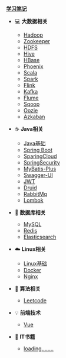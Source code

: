 [**学习笔记**](README.md)

- :computer: **大数据相关** 
  - [Hadoop](./大数据相关技术栈/01-Hadoop/README.md)
  - [Zookeeper]()
  - [HDFS](./大数据相关技术栈/03-HDFS/README.md)
  - [Hive]()
  - [HBase]()
  - [Phoenix]()
  - [Scala]()
  - [Spark]()
  - [Flink]()
  - [Kafka]()
  - [Flume]()
  - [Sqoop]()
  - [Oozie]()
  - [Azkaban]()


- :coffee: **Java相关** 

  - [Java基础]()
  - [Spring Boot]()
  - [SparingCloud]()
  - [SpringSecurity]()
  - [MyBatis-Plus]()
  - [Swagger-UI]()
  - [JWT]()
  - [Druid]()
  - [RabbitMq]()
  - [Lombok]()

- :floppy_disk: **数据库相关** 
  - [MySQL]()
  - [Redis]()
  - [Elasticsearch]()

- :cloud: **Linux相关** 
  - [Linux基础]()
  - [Docker]()
  - [Nginx]()

- :wrench: **算法相关** 
  - [Leetcode]()

- :bulb: **前端技术** 
  - [Vue]()

- :watermelon: **IT书籍** 
  - [loading........]()